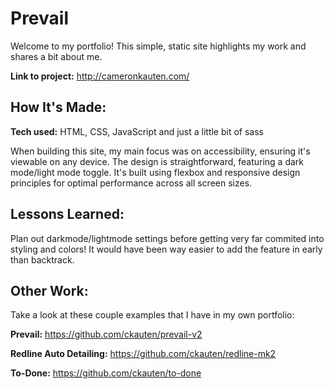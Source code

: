# Prevail

Welcome to my portfolio! This simple, static site highlights my work and shares a bit about me.

**Link to project:** http://cameronkauten.com/

## How It's Made:

**Tech used:** HTML, CSS, JavaScript and just a little bit of sass

When building this site, my main focus was on accessibility, ensuring it's viewable on any device. The design is straightforward, featuring a dark mode/light mode toggle. It's built using flexbox and responsive design principles for optimal performance across all screen sizes.

## Lessons Learned:

Plan out darkmode/lightmode settings before getting very far commited into styling and colors! It would have been way easier to add the feature in early than backtrack.

## Other Work:

Take a look at these couple examples that I have in my own portfolio:

**Prevail:** https://github.com/ckauten/prevail-v2

**Redline Auto Detailing:** https://github.com/ckauten/redline-mk2

**To-Done:** https://github.com/ckauten/to-done
